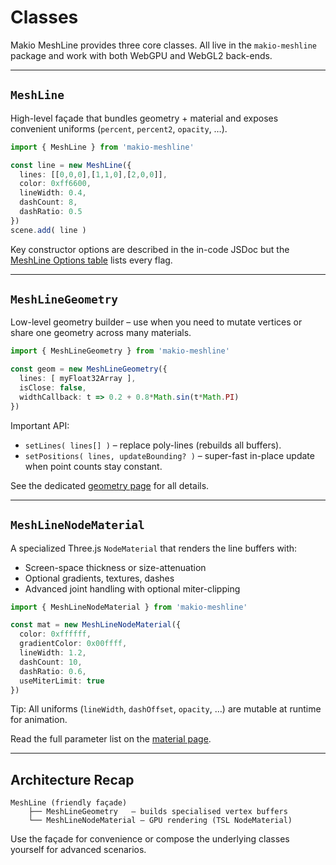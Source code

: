 # Classes

Makio MeshLine provides three core classes. All live in the `makio-meshline` package and work with both WebGPU and WebGL2 back-ends.

---

## `MeshLine`

High-level façade that bundles geometry + material and exposes convenient uniforms (`percent`, `percent2`, `opacity`, …).

```ts
import { MeshLine } from 'makio-meshline'

const line = new MeshLine({
  lines: [[0,0,0],[1,1,0],[2,0,0]],
  color: 0xff6600,
  lineWidth: 0.4,
  dashCount: 8,
  dashRatio: 0.5
})
scene.add( line )
```

Key constructor options are described in the in-code JSDoc but the [MeshLine Options table](/meshline) lists every flag.

---

## `MeshLineGeometry`

Low-level geometry builder – use when you need to mutate vertices or share one geometry across many materials.

```ts
import { MeshLineGeometry } from 'makio-meshline'

const geom = new MeshLineGeometry({
  lines: [ myFloat32Array ],
  isClose: false,
  widthCallback: t => 0.2 + 0.8*Math.sin(t*Math.PI)
})
```

Important API:

* `setLines( lines[] )` – replace poly-lines (rebuilds all buffers).
* `setPositions( lines, updateBounding? )` – super-fast in-place update when point counts stay constant.

See the dedicated [geometry page](/meshline-geometry) for all details.

---

## `MeshLineNodeMaterial`

A specialized Three.js `NodeMaterial` that renders the line buffers with:

* Screen-space thickness or size-attenuation
* Optional gradients, textures, dashes
* Advanced joint handling with optional miter-clipping

```ts
import { MeshLineNodeMaterial } from 'makio-meshline'

const mat = new MeshLineNodeMaterial({
  color: 0xffffff,
  gradientColor: 0x00ffff,
  lineWidth: 1.2,
  dashCount: 10,
  dashRatio: 0.6,
  useMiterLimit: true
})
```

Tip: All uniforms (`lineWidth`, `dashOffset`, `opacity`, …) are mutable at runtime for animation.

Read the full parameter list on the [material page](/meshline-material).

---

## Architecture Recap

```
MeshLine (friendly façade)
    ├── MeshLineGeometry   – builds specialised vertex buffers
    └── MeshLineNodeMaterial – GPU rendering (TSL NodeMaterial)
```

Use the façade for convenience or compose the underlying classes yourself for advanced scenarios. 